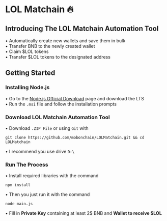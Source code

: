# LOL Matchain :fire:

## Introducing The LOL Matchain Automation Tool
• Automatically create new wallets and save them in bulk  
• Transfer BNB to the newly created wallet  
• Claim $LOL tokens  
• Transfer $LOL tokens to the designated address

## Getting Started
### Installing Node.js
• Go to the [Node.js Official Download](https://nodejs.org/en) page and download the LTS  
• Run the `.msi` file and follow the installation prompts  

### Download LOL Matchain Automation Tool 

• Download `.ZIP File` or using `Git` with  
```
git clone https://github.com/mobonchain/LOLMatchain.git && cd LOLMatchain
```
• I recommend you use drive `D:\`  

### Run The Process
• Install required libraries with the command  
```
npm install
```
• Then you just run it with the command  
```
node main.js
```
• Fill in __Private Key__ containing at least 2$ BNB and __Wallet to receive $LOL__
